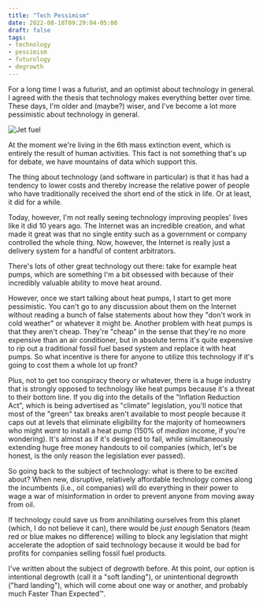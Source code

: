 ```yaml
---
title: "Tech Pessimism"
date: 2022-08-18T09:29:04-05:00
draft: false
tags:
- technology
- pessimism
- futurology
- degrowth
---
```

For a long time I was a futurist, and an optimist about technology in general. I
agreed with the thesis that technology makes everything better over time. These
days, I'm older and (maybe?) wiser, and I've become a lot more pessimistic about
technology in general.

![Jet fuel](cover.jpg "Can our fossil fuel machines save us from the problem created by fossil fuels? 🤔")

At the moment we're living in the 6th mass extinction event, which is entirely
the result of human activities. This fact is not something that's up for debate,
we have mountains of data which support this.

The thing about technology (and software in particular) is that it has had a
tendency to lower costs and thereby increase the relative power of people who
have traditionally received the short end of the stick in life. Or at least, it
did for a while.

Today, however, I'm not really seeing technology improving peoples' lives like
it did 10 years ago. The Internet was an incredible creation, and what made it
great was that no single entity such as a government or company controlled the
whole thing. Now, however, the Internet is really just a delivery system for a
handful of content arbitrators.

There's lots of other great technology out there: take for example heat pumps,
which are something I'm a bit obsessed with because of their incredibly valuable
ability to move heat around.

However, once we start talking about heat pumps, I start to get more
pessimistic. You can't go to any discussion about them on the Internet without
reading a bunch of false statements about how they "don't work in cold weather"
or whatever it might be. Another problem with heat pumps is that they aren't
cheap. They're "cheap" in the sense that they're no more expensive than an air
conditioner, but in absolute terms it's quite expensive to rip out a traditional
fossil fuel based system and replace it with heat pumps. So what incentive is
there for anyone to utilize this technology if it's going to cost them a whole
lot up front?

Plus, not to get too conspiracy theory or whatever, there is a huge industry
that is strongly opposed to technology like heat pumps because it's a threat to
their bottom line. If you dig into the details of the "Inflation Reduction Act",
which is being advertised as "climate" legislation, you'll notice that most of
the "green" tax breaks aren't available to most people because it caps out at
levels that eliminate eligibility for the majority of homeowners who might
_want_ to install a heat pump (150% of _median_ income, if you're wondering).
It's almost as if it's designed to fail, while simultaneously extending huge
free money handouts to oil companies (which, let's be honest, is the only reason
the legislation ever passed).

So going back to the subject of technology: what is there to be excited about?
When new, disruptive, relatively affordable technology comes along the
incumbents (i.e., oil companies) will do everything in their power to wage a war
of misinformation in order to prevent anyone from moving away from oil.

If technology could save us from annihilating ourselves from this planet (which,
I do not believe it can), there would be _just enough_ Senators (team red or
blue makes no difference) willing to block any legislation that might accelerate
the adoption of said technology because it would be bad for profits for
companies selling fossil fuel products.

I've written about the subject of degrowth before. At this point, our option is
intentional degrowth (call it a "soft landing"), or unintentional degrowth
("hard landing"), which will come about one way or another, and probably much
Faster Than Expected™.
